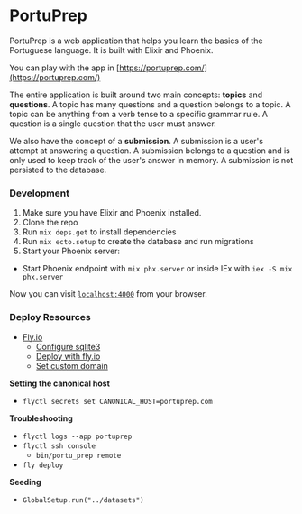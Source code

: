 # PortuPrep

PortuPrep is a web application that helps you learn the basics of the Portuguese language. It is built with Elixir and Phoenix.

You can play with the app in [https://portuprep.com/](https://portuprep.com/)

The entire application is built around two main concepts: **topics** and **questions**. A topic has many questions and a question belongs to a topic. A topic can be anything from a verb tense to a specific grammar rule. A question is a single question that the user must answer.

We also have the concept of a **submission**. A submission is a user's attempt at answering a question. A submission belongs to a question and is
only used to keep track of the user's answer in memory. A submission is not persisted to the database.

### Development

1. Make sure you have Elixir and Phoenix installed.
2. Clone the repo
3. Run `mix deps.get` to install dependencies
4. Run `mix ecto.setup` to create the database and run migrations
5. Start your Phoenix server:

  * Start Phoenix endpoint with `mix phx.server` or inside IEx with `iex -S mix phx.server`

Now you can visit [`localhost:4000`](http://localhost:4000) from your browser.

### Deploy Resources

- [Fly.io](https://fly.io)
   - [Configure sqlite3](https://fly.io/docs/elixir/advanced-guides/sqlite3/)
   - [Deploy with fly.io](https://hexdocs.pm/phoenix/fly.html)
   - [Set custom domain](https://fly.io/docs/apps/custom-domain/)

**Setting the canonical host**

- `flyctl secrets set CANONICAL_HOST=portuprep.com`

**Troubleshooting**

- `flyctl logs --app portuprep`
- `flyctl ssh console`
    - `bin/portu_prep remote`
- `fly deploy`

**Seeding**

- `GlobalSetup.run("../datasets")`
